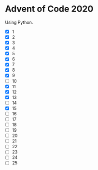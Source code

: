 # Advent of Code 2020

Using Python.

- [x] 1
- [x] 2
- [x] 3
- [x] 4
- [x] 5
- [x] 6
- [x] 7
- [x] 8
- [x] 9
- [ ] 10
- [x] 11
- [x] 12
- [x] 13
- [ ] 14
- [x] 15
- [ ] 16
- [ ] 17
- [ ] 18
- [ ] 19
- [ ] 20
- [ ] 21
- [ ] 22
- [ ] 23
- [ ] 24
- [ ] 25
